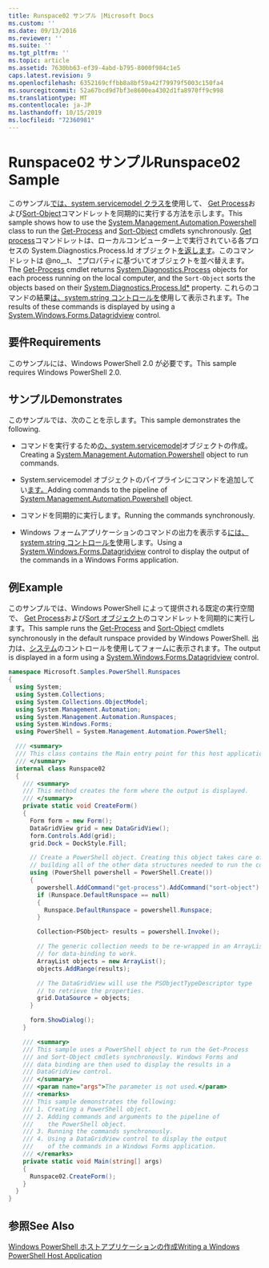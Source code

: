```yaml
---
title: Runspace02 サンプル |Microsoft Docs
ms.custom: ''
ms.date: 09/13/2016
ms.reviewer: ''
ms.suite: ''
ms.tgt_pltfrm: ''
ms.topic: article
ms.assetid: 7630bb63-ef39-4abd-b795-8000f984c1e5
caps.latest.revision: 9
ms.openlocfilehash: 6352169cffbb8a8bf59a42f79979f5003c150fa4
ms.sourcegitcommit: 52a67bcd9d7bf3e8600ea4302d1fa8970ff9c998
ms.translationtype: MT
ms.contentlocale: ja-JP
ms.lasthandoff: 10/15/2019
ms.locfileid: "72360981"
---
```

# <a name="runspace02-sample"></a><span data-ttu-id="36019-102">Runspace02 サンプル</span><span class="sxs-lookup"><span data-stu-id="36019-102">Runspace02 Sample</span></span>

<span data-ttu-id="36019-103">このサンプル[では、system.servicemodel クラスを](/dotnet/api/system.management.automation.powershell)使用して、 [Get Process](/powershell/module/Microsoft.PowerShell.Management/Get-Process)および[Sort-Object](/powershell/module/Microsoft.PowerShell.Utility/Sort-Object)コマンドレットを同期的に実行する方法を示します。</span><span class="sxs-lookup"><span data-stu-id="36019-103">This sample shows how to use the [System.Management.Automation.Powershell](/dotnet/api/system.management.automation.powershell) class to run the [Get-Process](/powershell/module/Microsoft.PowerShell.Management/Get-Process) and [Sort-Object](/powershell/module/Microsoft.PowerShell.Utility/Sort-Object) cmdlets synchronously.</span></span> <span data-ttu-id="36019-104">[Get process](/powershell/module/Microsoft.PowerShell.Management/Get-Process)コマンドレットは、ローカルコンピューター上で実行されている各プロセスの System.Diagnostics.Process.Id オブジェクト[を返します](/dotnet/api/System.Diagnostics.Process)。このコマンドレットは @no__t、 [\*](/dotnet/api/System.Diagnostics.Process.Id)プロパティに基づいてオブジェクトを並べ替えます。</span><span class="sxs-lookup"><span data-stu-id="36019-104">The [Get-Process](/powershell/module/Microsoft.PowerShell.Management/Get-Process) cmdlet returns [System.Diagnostics.Process](/dotnet/api/System.Diagnostics.Process) objects for each process running on the local computer, and the `Sort-Object` sorts the objects based on their [System.Diagnostics.Process.Id\*](/dotnet/api/System.Diagnostics.Process.Id) property.</span></span> <span data-ttu-id="36019-105">これらのコマンドの結果[は、system.string コントロールを](/dotnet/api/System.Windows.Forms.DataGridView)使用して表示されます。</span><span class="sxs-lookup"><span data-stu-id="36019-105">The results of these commands is displayed by using a [System.Windows.Forms.Datagridview](/dotnet/api/System.Windows.Forms.DataGridView) control.</span></span>

## <a name="requirements"></a><span data-ttu-id="36019-106">要件</span><span class="sxs-lookup"><span data-stu-id="36019-106">Requirements</span></span>

<span data-ttu-id="36019-107">このサンプルには、Windows PowerShell 2.0 が必要です。</span><span class="sxs-lookup"><span data-stu-id="36019-107">This sample requires Windows PowerShell 2.0.</span></span>

## <a name="demonstrates"></a><span data-ttu-id="36019-108">サンプル</span><span class="sxs-lookup"><span data-stu-id="36019-108">Demonstrates</span></span>

<span data-ttu-id="36019-109">このサンプルでは、次のことを示します。</span><span class="sxs-lookup"><span data-stu-id="36019-109">This sample demonstrates the following.</span></span>

- <span data-ttu-id="36019-110">コマンドを実行するため[の、system.servicemodel](/dotnet/api/system.management.automation.powershell)オブジェクトの作成。</span><span class="sxs-lookup"><span data-stu-id="36019-110">Creating a [System.Management.Automation.Powershell](/dotnet/api/system.management.automation.powershell) object to run commands.</span></span>

- <span data-ttu-id="36019-111">System.servicemodel オブジェクトのパイプラインにコマンドを追加してい[ます。](/dotnet/api/system.management.automation.powershell)</span><span class="sxs-lookup"><span data-stu-id="36019-111">Adding commands to the pipeline of [System.Management.Automation.Powershell](/dotnet/api/system.management.automation.powershell) object.</span></span>

- <span data-ttu-id="36019-112">コマンドを同期的に実行します。</span><span class="sxs-lookup"><span data-stu-id="36019-112">Running the commands synchronously.</span></span>

- <span data-ttu-id="36019-113">Windows フォームアプリケーションのコマンドの出力を表示する[には、system.string コントロールを](/dotnet/api/System.Windows.Forms.DataGridView)使用します。</span><span class="sxs-lookup"><span data-stu-id="36019-113">Using a [System.Windows.Forms.Datagridview](/dotnet/api/System.Windows.Forms.DataGridView) control to display the output of the commands in a Windows Forms application.</span></span>

## <a name="example"></a><span data-ttu-id="36019-114">例</span><span class="sxs-lookup"><span data-stu-id="36019-114">Example</span></span>

<span data-ttu-id="36019-115">このサンプルでは、Windows PowerShell によって提供される既定の実行空間で、 [Get Process](/powershell/module/Microsoft.PowerShell.Management/Get-Process)および[Sort オブジェクト](/powershell/module/Microsoft.PowerShell.Utility/Sort-Object)のコマンドレットを同期的に実行します。</span><span class="sxs-lookup"><span data-stu-id="36019-115">This sample runs the [Get-Process](/powershell/module/Microsoft.PowerShell.Management/Get-Process) and [Sort-Object](/powershell/module/Microsoft.PowerShell.Utility/Sort-Object) cmdlets synchronously in the default runspace provided by Windows PowerShell.</span></span> <span data-ttu-id="36019-116">出力は、[システム](/dotnet/api/System.Windows.Forms.DataGridView)のコントロールを使用してフォームに表示されます。</span><span class="sxs-lookup"><span data-stu-id="36019-116">The output is displayed in a form using a [System.Windows.Forms.Datagridview](/dotnet/api/System.Windows.Forms.DataGridView) control.</span></span>

```csharp
namespace Microsoft.Samples.PowerShell.Runspaces
{
  using System;
  using System.Collections;
  using System.Collections.ObjectModel;
  using System.Management.Automation;
  using System.Management.Automation.Runspaces;
  using System.Windows.Forms;
  using PowerShell = System.Management.Automation.PowerShell;

  /// <summary>
  /// This class contains the Main entry point for this host application.
  /// </summary>
  internal class Runspace02
  {
    /// <summary>
    /// This method creates the form where the output is displayed.
    /// </summary>
    private static void CreateForm()
    {
      Form form = new Form();
      DataGridView grid = new DataGridView();
      form.Controls.Add(grid);
      grid.Dock = DockStyle.Fill;

      // Create a PowerShell object. Creating this object takes care of
      // building all of the other data structures needed to run the command.
      using (PowerShell powershell = PowerShell.Create())
      {
        powershell.AddCommand("get-process").AddCommand("sort-object").AddArgument("ID");
        if (Runspace.DefaultRunspace == null)
        {
          Runspace.DefaultRunspace = powershell.Runspace;
        }

        Collection<PSObject> results = powershell.Invoke();

        // The generic collection needs to be re-wrapped in an ArrayList
        // for data-binding to work.
        ArrayList objects = new ArrayList();
        objects.AddRange(results);

        // The DataGridView will use the PSObjectTypeDescriptor type
        // to retrieve the properties.
        grid.DataSource = objects;
      }

      form.ShowDialog();
    }

    /// <summary>
    /// This sample uses a PowerShell object to run the Get-Process
    /// and Sort-Object cmdlets synchronously. Windows Forms and
    /// data binding are then used to display the results in a
    /// DataGridView control.
    /// </summary>
    /// <param name="args">The parameter is not used.</param>
    /// <remarks>
    /// This sample demonstrates the following:
    /// 1. Creating a PowerShell object.
    /// 2. Adding commands and arguments to the pipeline of
    ///    the PowerShell object.
    /// 3. Running the commands synchronously.
    /// 4. Using a DataGridView control to display the output
    ///    of the commands in a Windows Forms application.
    /// </remarks>
    private static void Main(string[] args)
    {
      Runspace02.CreateForm();
    }
  }
}
```

## <a name="see-also"></a><span data-ttu-id="36019-117">参照</span><span class="sxs-lookup"><span data-stu-id="36019-117">See Also</span></span>

[<span data-ttu-id="36019-118">Windows PowerShell ホストアプリケーションの作成</span><span class="sxs-lookup"><span data-stu-id="36019-118">Writing a Windows PowerShell Host Application</span></span>](./writing-a-windows-powershell-host-application.md)